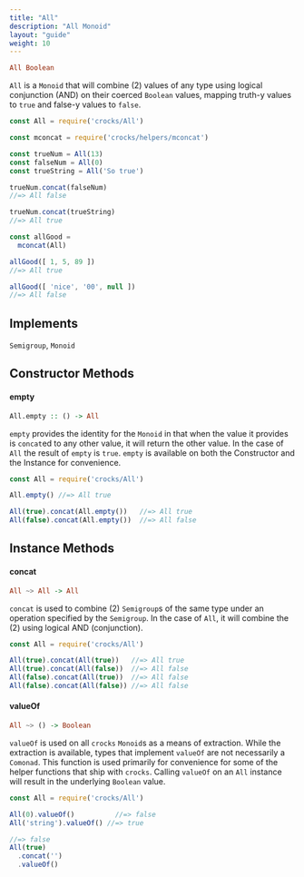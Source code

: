 ```yaml
---
title: "All"
description: "All Monoid"
layout: "guide"
weight: 10
---
```


```haskell
All Boolean
```

`All` is a `Monoid` that will combine (2) values of any type using logical
conjunction (AND) on their coerced `Boolean` values, mapping truth-y values to
`true` and false-y values to `false`.

```javascript
const All = require('crocks/All')

const mconcat = require('crocks/helpers/mconcat')

const trueNum = All(13)
const falseNum = All(0)
const trueString = All('So true')

trueNum.concat(falseNum)
//=> All false

trueNum.concat(trueString)
//=> All true

const allGood =
  mconcat(All)

allGood([ 1, 5, 89 ])
//=> All true

allGood([ 'nice', '00', null ])
//=> All false
```

<article id="topic-implements">

## Implements
`Semigroup`, `Monoid`

</article>

<article id="topic-constructor">

## Constructor Methods

#### empty
```haskell
All.empty :: () -> All
```

`empty` provides the identity for the `Monoid` in that when the value it
provides is `concat`ed to any other value, it will return the other value. In
the case of `All` the result of `empty` is `true`. `empty` is available on both
the Constructor and the Instance for convenience.

```javascript
const All = require('crocks/All')

All.empty() //=> All true

All(true).concat(All.empty())   //=> All true
All(false).concat(All.empty())  //=> All false
```

</article>

<article id="topic-instance">

## Instance Methods

#### concat

```haskell
All ~> All -> All
```

`concat` is used to combine (2) `Semigroup`s of the same type under an operation
specified by the `Semigroup`. In the case of `All`, it will combine the (2)
using logical AND (conjunction).

```javascript
const All = require('crocks/All')

All(true).concat(All(true))   //=> All true
All(true).concat(All(false))  //=> All false
All(false).concat(All(true))  //=> All false
All(false).concat(All(false)) //=> All false
```

#### valueOf

```haskell
All ~> () -> Boolean
```

`valueOf` is used on all `crocks` `Monoid`s as a means of extraction. While the
extraction is available, types that implement `valueOf` are not necessarily a
`Comonad`. This function is used primarily for convenience for some of the
helper functions that ship with `crocks`. Calling `valueOf` on an `All` instance
will result in the underlying `Boolean` value.

```javascript
const All = require('crocks/All')

All(0).valueOf()          //=> false
All('string').valueOf() //=> true

//=> false
All(true)
  .concat('')
  .valueOf()
```

</article>
